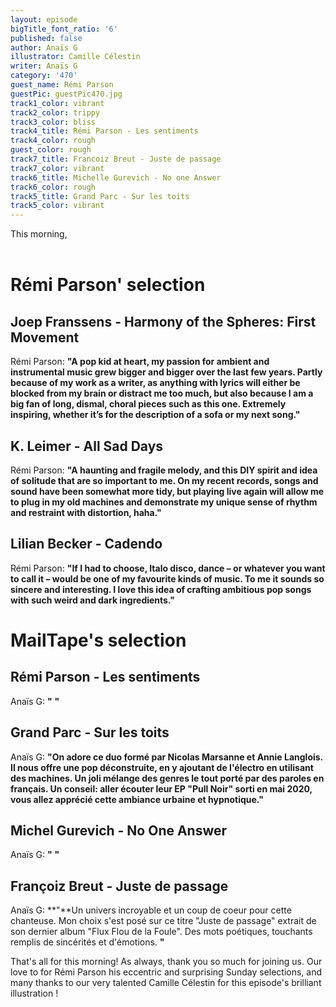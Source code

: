 ```yaml
---
layout: episode
bigTitle_font_ratio: '6'
published: false
author: Anaïs G
illustrator: Camille Célestin
writer: Anaïs G
category: '470'
guest_name: Rémi Parson
guestPic: guestPic470.jpg
track1_color: vibrant
track2_color: trippy
track3_color: bliss
track4_title: Rémi Parson - Les sentiments
track4_color: rough
guest_color: rough
track7_title: Francoiz Breut - Juste de passage
track7_color: vibrant
track6_title: Michelle Gurevich - No one Answer
track6_color: rough
track5_title: Grand Parc - Sur les toits
track5_color: vibrant
---
```

<p id="introduction"> This morning,
  <br><br>

</p>

# Rémi Parson' selection

##  Joep Franssens - Harmony of the Spheres: First Movement
Rémi Parson: **"**A pop kid at heart, my passion for ambient and instrumental music grew bigger and bigger over the last few years. Partly because of my work as a writer, as anything with lyrics will either be blocked from my brain or distract me too much, but also because I am a big fan of long, dismal, choral pieces such as this one. Extremely inspiring, whether it’s for the description of a sofa or my next song.**"**

##  K. Leimer - All Sad Days
Rémi Parson: **"**A haunting and fragile melody, and this DIY spirit and idea of solitude that are so important to me. On my recent records, songs and sound have been somewhat more tidy, but playing live again will allow me to plug in my old machines and demonstrate my unique sense of rhythm and restraint with distortion, haha.**"**

## Lilian Becker - Cadendo
Rémi Parson: **"**If I had to choose, Italo disco, dance – or whatever you want to call it – would be one of my favourite kinds of music. To me it sounds so sincere and interesting. I love this idea of crafting ambitious pop songs with such weird and dark ingredients.**"**


# MailTape's selection

## Rémi Parson - Les sentiments
Anaïs G: **"** **"**

## Grand Parc - Sur les toits
Anaïs G: **"**On adore ce duo formé par Nicolas Marsanne et Annie Langlois. Il nous offre une pop déconstruite, en y ajoutant de l'électro en utilisant des machines. Un joli mélange des genres le tout porté par des paroles en français. Un conseil: aller écouter leur EP "Pull Noir" sorti en mai 2020, vous allez apprécié cette ambiance urbaine et hypnotique.**"**

## Michel Gurevich - No One Answer
Anaïs G: **"** **"**

## Françoiz Breut - Juste de passage
Anaïs G: **"**Un univers incroyable et un coup de coeur pour cette chanteuse. Mon choix s'est posé sur ce titre "Juste de passage" extrait de son dernier album "Flux Flou de la Foule". Des mots poétiques, touchants remplis de sincérités et d'émotions. **"**

<p id="outroduction">That's all for this morning! As always, thank you so much for joining us. Our love to for Rémi Parson his eccentric and surprising Sunday selections, and many thanks to our very talented Camille Célestin for this episode's brilliant illustration !</p>
